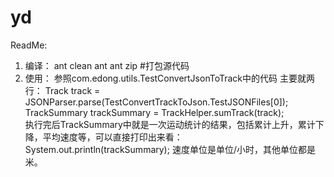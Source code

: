 # yd
ReadMe:
1. 编译：
   ant clean
   ant
   ant zip #打包源代码
2. 使用：
   参照com.edong.utils.TestConvertJsonToTrack中的代码
   主要就两行：
   		Track track = JSONParser.parse(TestConvertTrackToJson.TestJSONFiles[0]);
		TrackSummary trackSummary = TrackHelper.sumTrack(track);   
   执行完后TrackSummary中就是一次运动统计的结果，包括累计上升，累计下降，平均速度等，可以直接打印出来看：
        System.out.println(trackSummary);
   速度单位是单位/小时，其他单位都是米。